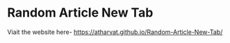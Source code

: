 # Random Article New Tab
 
Viait the website here- https://atharvat.github.io/Random-Article-New-Tab/
